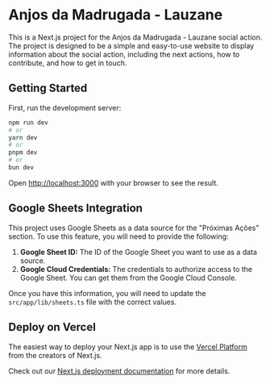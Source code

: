 # Anjos da Madrugada - Lauzane

This is a Next.js project for the Anjos da Madrugada - Lauzane social action. The project is designed to be a simple and easy-to-use website to display information about the social action, including the next actions, how to contribute, and how to get in touch.

## Getting Started

First, run the development server:

```bash
npm run dev
# or
yarn dev
# or
pnpm dev
# or
bun dev
```

Open [http://localhost:3000](http://localhost:3000) with your browser to see the result.

## Google Sheets Integration

This project uses Google Sheets as a data source for the "Próximas Ações" section. To use this feature, you will need to provide the following:

1.  **Google Sheet ID:** The ID of the Google Sheet you want to use as a data source.
2.  **Google Cloud Credentials:** The credentials to authorize access to the Google Sheet. You can get them from the Google Cloud Console.

Once you have this information, you will need to update the `src/app/lib/sheets.ts` file with the correct values.

## Deploy on Vercel

The easiest way to deploy your Next.js app is to use the [Vercel Platform](https://vercel.com/new?utm_medium=default-template&filter=next.js&utm_source=create-next-app&utm_campaign=create-next-app-readme) from the creators of Next.js.

Check out our [Next.js deployment documentation](https://nextjs.org/docs/app/building-your-application/deploying) for more details.